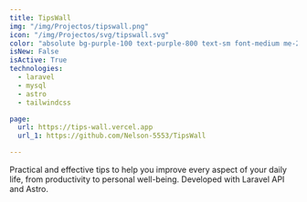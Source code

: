 ```yaml
---
title: TipsWall
img: "/img/Projectos/tipswall.png"
icon: "/img/Projectos/svg/tipswall.svg"
color: "absolute bg-purple-100 text-purple-800 text-sm font-medium me-2 px-2.5 py-0.5 rounded dark:bg-purple-900 dark:text-purple-300"
isNew: False
isActive: True
technologies:
  - laravel
  - mysql
  - astro
  - tailwindcss

page:
  url: https://tips-wall.vercel.app
  url_1: https://github.com/Nelson-5553/TipsWall

---
```


Practical and effective tips to help you improve every aspect of your daily life, from productivity to personal well-being. Developed with Laravel API and Astro.